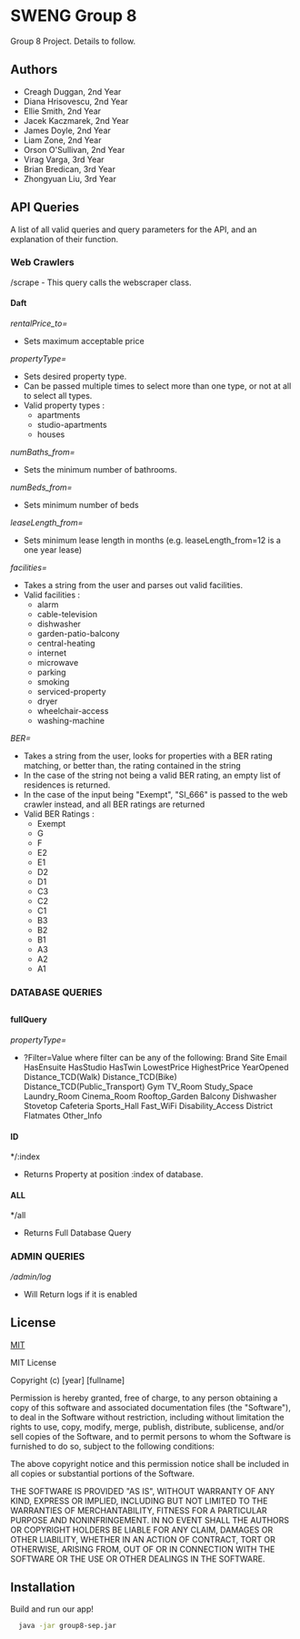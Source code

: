 # SWENG Group 8

Group 8 Project. Details to follow.

## Authors

- Creagh Duggan, 2nd Year
- Diana Hrisovescu, 2nd Year
- Ellie Smith, 2nd Year
- Jacek Kaczmarek, 2nd Year
- James Doyle, 2nd Year
- Liam Zone, 2nd Year
- Orson O'Sullivan, 2nd Year
- Virag Varga, 3rd Year
- Brian Bredican, 3rd Year
- Zhongyuan Liu, 3rd Year

## API Queries

A list of all valid queries and query parameters for the API, and an explanation of their function.

### Web Crawlers

/scrape - This query calls the webscraper class.

#### Daft  

*rentalPrice_to=* 
- Sets maximum acceptable price
  
*propertyType=*
- Sets desired property type. 
- Can be passed multiple times to select more than one type, or not at all to select all types.  
- Valid property types : 
  - apartments
  - studio-apartments
  - houses
  
*numBaths_from=*
- Sets the minimum number of bathrooms.
  
*numBeds_from=*
- Sets minimum number of beds
  
*leaseLength_from=*
- Sets minimum lease length in months (e.g. leaseLength_from=12 is a one year lease)
  
*facilities=*
- Takes a string from the user and parses out valid facilities.
- Valid facilities : 
  - alarm
  - cable-television
  - dishwasher
  - garden-patio-balcony
  - central-heating
  - internet
  - microwave
  - parking
  - smoking
  - serviced-property
  - dryer
  - wheelchair-access
  - washing-machine
     
*BER=*
 - Takes a string from the user, looks for properties with a BER rating matching, or better than, the rating contained in the string
 - In the case of the string not being a valid BER rating, an empty list of residences is returned.
 - In the case of the input being "Exempt", "SI_666" is passed to the web crawler instead, and all BER ratings are returned
 - Valid BER Ratings : 
    - Exempt
    - G
    - F
    - E2
    - E1
    - D2
    - D1
    - C3
    - C2
    - C1
    - B3
    - B2
    - B1
    - A3
    - A2
    - A1
    
    
### DATABASE QUERIES
## 

#### fullQuery  

*propertyType=*
- ?Filter=Value where filter can be any of the following:
Brand	Site  Email	HasEnsuite  HasStudio HasTwin LowestPrice HighestPrice  YearOpened  Distance_TCD(Walk)  Distance_TCD(Bike)  Distance_TCD(Public_Transport)  Gym TV_Room Study_Space Laundry_Room  Cinema_Room Rooftop_Garden  Balcony Dishwasher  Stovetop  Cafeteria Sports_Hall Fast_WiFi Disability_Access District  Flatmates Other_Info


  
#### ID  

*/:index
- Returns Property at position :index of database.
  

#### ALL  

*/all
- Returns Full Database Query
  
### ADMIN QUERIES

*/admin/log*
  - Will Return logs if it is enabled



## License

[MIT](https://choosealicense.com/licenses/mit/)

MIT License

Copyright (c) [year] [fullname]

Permission is hereby granted, free of charge, to any person obtaining a copy
of this software and associated documentation files (the "Software"), to deal
in the Software without restriction, including without limitation the rights
to use, copy, modify, merge, publish, distribute, sublicense, and/or sell
copies of the Software, and to permit persons to whom the Software is
furnished to do so, subject to the following conditions:

The above copyright notice and this permission notice shall be included in all
copies or substantial portions of the Software.

THE SOFTWARE IS PROVIDED "AS IS", WITHOUT WARRANTY OF ANY KIND, EXPRESS OR
IMPLIED, INCLUDING BUT NOT LIMITED TO THE WARRANTIES OF MERCHANTABILITY,
FITNESS FOR A PARTICULAR PURPOSE AND NONINFRINGEMENT. IN NO EVENT SHALL THE
AUTHORS OR COPYRIGHT HOLDERS BE LIABLE FOR ANY CLAIM, DAMAGES OR OTHER
LIABILITY, WHETHER IN AN ACTION OF CONTRACT, TORT OR OTHERWISE, ARISING FROM,
OUT OF OR IN CONNECTION WITH THE SOFTWARE OR THE USE OR OTHER DEALINGS IN THE
SOFTWARE.

## Installation

Build and run our app!

```bash
  java -jar group8-sep.jar
```
